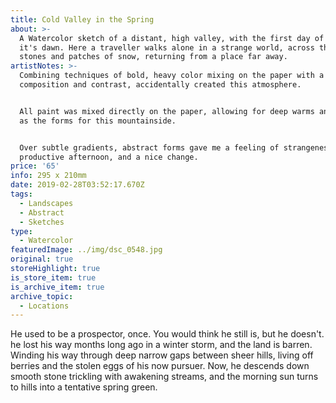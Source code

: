```yaml
---
title: Cold Valley in the Spring
about: >-
  A Watercolor sketch of a distant, high valley, with the first day of spring as
  it's dawn. Here a traveller walks alone in a strange world, across the smooth
  stones and patches of snow, returning from a place far away.
artistNotes: >-
  Combining techniques of bold, heavy color mixing on the paper with a simple
  composition and contrast, accidentally created this atmosphere. 


  All paint was mixed directly on the paper, allowing for deep warms and cools
  as the forms for this mountainside. 


  Over subtle gradients, abstract forms gave me a feeling of strangeness. A
  productive afternoon, and a nice change.
price: '65'
info: 295 x 210mm
date: 2019-02-28T03:52:17.670Z
tags:
  - Landscapes
  - Abstract
  - Sketches
type:
  - Watercolor
featuredImage: ../img/dsc_0548.jpg
original: true
storeHighlight: true
is_store_item: true
is_archive_item: true
archive_topic:
  - Locations
---
```

He used to be a prospector, once. You would think he still is, but he doesn't. he lost his way months long ago in a winter storm, and the land is barren. Winding his way through deep narrow gaps between sheer hills, living off berries and the stolen eggs of his now pursuer. Now, he descends down smooth stone trickling with awakening streams, and the morning sun turns to hills into a tentative spring green.
